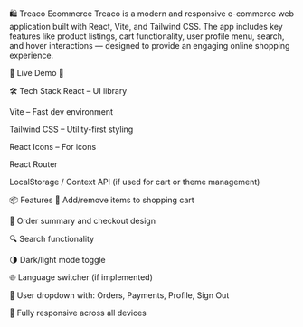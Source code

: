 🛍️ Treaco Ecommerce
Treaco is a modern and responsive e-commerce web application built with React, Vite, and Tailwind CSS. The app includes key features like product listings, cart functionality, user profile menu, search, and hover interactions — designed to provide an engaging online shopping experience.

🚀 Live Demo
🔗 

🛠️ Tech Stack
React – UI library

Vite – Fast dev environment

Tailwind CSS – Utility-first styling

React Icons – For icons

React Router 

LocalStorage / Context API (if used for cart or theme management)

📦 Features
🛒 Add/remove items to shopping cart

🧾 Order summary and checkout design

🔍 Search functionality

🌗 Dark/light mode toggle

🌐 Language switcher (if implemented)

🧑 User dropdown with: Orders, Payments, Profile, Sign Out

📱 Fully responsive across all devices

